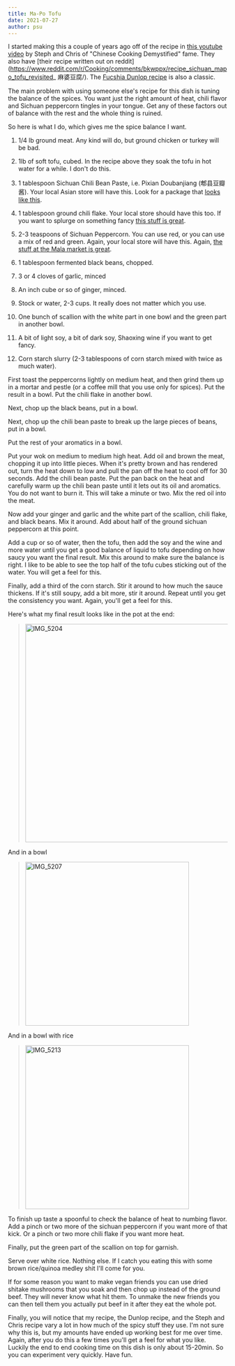 ```yaml
---
title: Ma-Po Tofu
date: 2021-07-27
author: psu
---
```


I started making this a couple of years ago off of the recipe in [this youtube
video](https://www.youtube.com/watch?v=AujuLHK3hvs) by Steph and Chris of "Chinese Cooking
Demystified" fame. They also have [their recipe written out on
reddit](https://www.reddit.com/r/Cooking/comments/bkwppx/recipe_sichuan_mapo_tofu_revisited_
麻婆豆腐/). The [Fucshia Dunlop
recipe](https://www.epicurious.com/recipes/member/views/ma-po-dofu-by-fuschia-dunlop-50015560)
is also a classic.

The main problem with using someone else's recipe for this dish is tuning the balance of
the spices. You want just the right amount of heat, chili flavor and Sichuan peppercorn
tingles in your tongue. Get any of these factors out of balance with the rest and the
whole thing is ruined.

So here is what I do, which gives me the spice balance I want.

1. 1/4 lb ground meat. Any kind will do, but ground chicken or turkey will be bad.

1. 1lb of soft tofu, cubed. In the recipe above they soak the tofu in hot water for a
   while. I don't do this.

1. 1 tablespoon Sichuan Chili Bean Paste, i.e. Pixian Doubanjiang (郫县豆瓣酱). Your local
   Asian store will have this. Look for a package that [looks like
   this](https://www.amazon.com/Sichuan-Pixian-Boad-Paste-Chili/dp/B01M31VHNZ/ref=sr_1_4?crid=2BYHBAGK31S1A&keywords=pixian+doubanjiang&qid=1581962243&sprefix=pixian%2Caps%2C126&sr=8-4).

1. 1 tablespoon ground chili flake. Your local store should have this too. If you want to
   splurge on something fancy [this stuff is
   great](https://themalamarket.com/collections/sichuan-spices-dry-goods/products/sichuan-chili-flakes-xiang-la-jiao-mian).

1. 2-3 teaspoons of Sichuan Peppercorn. You can use red, or you can use a mix of red and
   green. Again, your local store will have this. Again, [the stuff at the Mala market is
   great](https://themalamarket.com/collections/sichuan-spices-dry-goods/products/sichuan-flower-pepper-special-grade-da-hong-pao-sichuan-pepper).

1. 1 tablespoon fermented black beans, chopped.

1. 3 or 4 cloves of garlic, minced

1. An inch cube or so of ginger, minced.

1. Stock or water, 2-3 cups. It really does not matter which you use.

1. One bunch of scallion with the white part in one bowl and the green part in another bowl.

1. A bit of light soy, a bit of dark soy, Shaoxing wine if you want to get fancy.

1. Corn starch slurry (2-3 tablespoons of corn starch mixed with twice as much water).

First toast the peppercorns lightly on medium heat, and then grind them up in a mortar and pestle (or a coffee
mill that you use only for spices). Put the result in a bowl. Put the chili flake in
another bowl.

Next, chop up the black beans, put in a bowl.

Next, chop up the chili bean paste to break up the large pieces of beans, put in a bowl.

Put the rest of your aromatics in a bowl.

Put your wok on medium to medium high heat. Add oil and brown the meat, chopping it up
into little pieces. When it's pretty brown and has rendered out, turn the heat down to low
and pull the pan off the heat to cool off for 30 seconds. Add the chili bean paste. Put
the pan back on the heat and carefully warm up the chili bean paste until it lets out its
oil and aromatics. You do not want to burn it. This will take a minute or two. Mix the red
oil into the meat.

Now add your ginger and garlic and the white part of the scallion, chili flake, and black
beans. Mix it around. Add about half of the ground sichuan peppercorn at this point.

Add a cup or so of water, then the tofu, then add the soy and the wine and more water
until you get a good balance of liquid to tofu depending on how saucy you want the final
result. Mix this around to make sure the balance is right. I like to be able to see the
top half of the tofu cubes sticking out of the water. You will get a feel for this.

Finally, add a third of the corn starch. Stir it around to how much the sauce thickens. If
it's still soupy, add a bit more, stir it around. Repeat until you get the consistency you
want. Again, you'll get a feel for this.

Here's what my final result looks like in the pot at the end:

> <a data-flickr-embed="true" href="https://www.flickr.com/photos/79904144@N00/51340144248/in/dateposted-public/" title="IMG_5204"><img src="https://live.staticflickr.com/65535/51340144248_2ef58d1fca.jpg" height="500" alt="IMG_5204"></a>

And in a bowl

> <a data-flickr-embed="true" href="https://www.flickr.com/photos/79904144@N00/51339926851/in/dateposted-public/" title="IMG_5207"><img src="https://live.staticflickr.com/65535/51339926851_5d47440242.jpg" height="375" alt="IMG_5207"></a>

And in a bowl with rice

> <a data-flickr-embed="true" href="https://www.flickr.com/photos/79904144@N00/51340929715/in/dateposted-public/" title="IMG_5213"><img src="https://live.staticflickr.com/65535/51340929715_9da474361f.jpg" height="375" alt="IMG_5213"></a>


To finish up taste a spoonful
to check the balance of heat to numbing flavor. Add a pinch or two more of the sichuan
peppercorn if you want more of that kick. Or a pinch or two more chili flake if you want
more heat.

Finally, put the green part of the scallion on top for garnish.

Serve over white rice. Nothing else. If I catch you eating this with some brown
rice/quinoa medley shit I'll come for you.

If for some reason you want to make vegan friends you can use dried shitake mushrooms that
you soak and then chop up instead of the ground beef. They will never know what hit them.
To unmake the new friends you can then tell them you actually put beef in it after
they eat the whole pot.

Finally, you will notice that my recipe, the Dunlop recipe, and the Steph and Chris recipe
vary a lot in how much of the spicy stuff they use. I'm not sure why this is, but my
amounts have ended up working best for me over time. Again, after you do this a few times
you'll get a feel for what you like. Luckily the end to end cooking time on this dish is
only about 15-20min. So you can experiment very quickly. Have fun.

